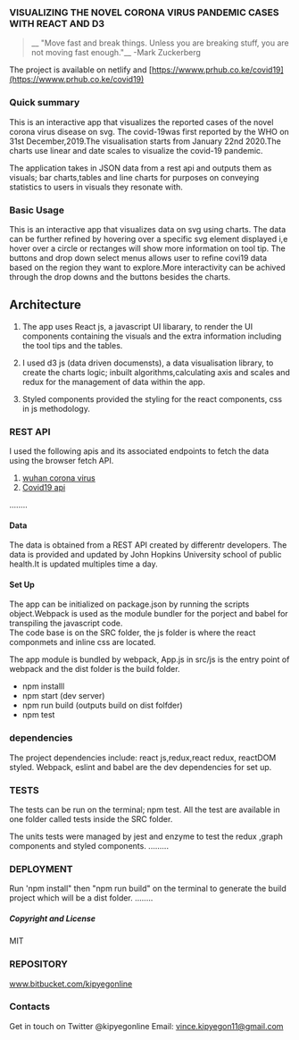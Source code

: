 

### VISUALIZING THE NOVEL CORONA VIRUS PANDEMIC CASES WITH REACT AND D3 

> __ "Move fast and break things. Unless you are breaking stuff, you are not moving fast enough."__ -Mark Zuckerberg  

The project is available on netlify and [https://wwww.prhub.co.ke/covid19](https://wwww.prhub.co.ke/covid19)  


### Quick summary
   This is an interactive app that visualizes the reported cases of the novel corona virus disease on svg. The covid-19was first  reported by the WHO on 31st December,2019.The visualisation starts from January 22nd 2020.The charts use linear and date scales to visualize the covid-19 pandemic.  


   The application takes in JSON  data from a rest api and outputs them as visuals; bar charts,tables and line charts for purposes on conveying statistics to users in visuals they resonate with.

### Basic Usage
This is an interactive app that visualizes data on svg using charts. The data can be further refined by hovering over a specific svg element displayed i,e hover over a circle or rectanges will show  more information on tool tip.
The buttons and drop down select menus allows user to refine covi19 data based on the region they want to explore.More interactivity can be achived through the drop downs and the buttons besides the charts.  



   ## Architecture  


   1. The app uses React js, a javascript UI  libarary, to render the UI components containing the visuals and the extra information including the tool tips and the tables.  


   2. I used d3 js (data driven documensts), a data visualisation library,  to create the charts logic; inbuilt algorithms,calculating axis and scales and redux for the management of data within the app.  
   3.   Styled components provided the styling for the react components, css in js methodology.    

   ### REST API  


   I used the following apis and its associated endpoints to fetch the data using the browser fetch API.

   1. [wuhan corona virus](https://wuhan-coronavirus-api.laeyoung.endpoint.ainize.ai/jhu-edu/timeseries)
   2. [Covid19 api](https://api.covid19api.com/)   


   ........

#### Data
The data is obtained from a REST API created by differentr developers. The data is provided and updated by  John Hopkins University school of public health.It is updated multiples time a day.  


#### Set Up 
The app can be initialized on package.json by running the scripts object.Webpack is used as the module bundler for the porject and babel for transpiling the javascript code.  
The code base is on the SRC folder, the js folder is where the react componmets and inline css are located.  


The app  module is bundled by webpack, App.js in src/js is the entry point of webpack and the dist folder is the build folder.
* npm installl
* npm start (dev server)
* npm run build (outputs build on dist folfder)
*  npm test

### dependencies
The project  dependencies include: react js,redux,react redux, reactDOM styled.
Webpack, eslint and babel are the dev dependencies for set up.


### TESTS
The tests can be  run on the terminal; npm test. All the test are available in one folder called tests inside the SRC folder.  

The units tests were managed by jest and enzyme to test the redux ,graph components and styled components. 
.........

### DEPLOYMENT

Run 'npm install" then "npm run build" on the terminal to generate the build project which will be a dist folder.
........
#####  Copyright and  License
MIT
### REPOSITORY
www.bitbucket.com/kipyegonline

### Contacts
Get in touch on Twitter @kipyegonline
Email: vince.kipyegon11@gmail.com
